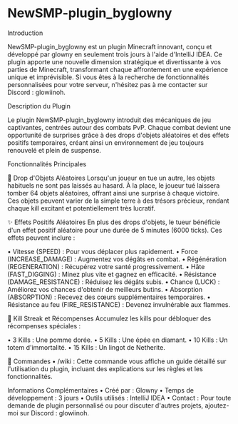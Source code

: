 # NewSMP-plugin_byglowny
Introduction

NewSMP-plugin_byglowny est un plugin Minecraft innovant, conçu et développé par glowny en seulement trois jours à l'aide d'IntelliJ IDEA. Ce plugin apporte une nouvelle dimension stratégique et divertissante à vos parties de Minecraft, transformant chaque affrontement en une expérience unique et imprévisible. Si vous êtes à la recherche de fonctionnalités personnalisées pour votre serveur, n'hésitez pas à me contacter sur Discord : glowiinoh.

Description du Plugin

Le plugin NewSMP-plugin_byglowny introduit des mécaniques de jeu captivantes, centrées autour des combats PvP. Chaque combat devient une opportunité de surprises grâce à des drops d'objets aléatoires et des effets positifs temporaires, créant ainsi un environnement de jeu toujours renouvelé et plein de suspense.

Fonctionnalités Principales

🎲 Drop d'Objets Aléatoires
Lorsqu'un joueur en tue un autre, les objets habituels ne sont pas laissés au hasard. À la place, le joueur tué laissera tomber 64 objets aléatoires, offrant ainsi une surprise à chaque victoire. Ces objets peuvent varier de la simple terre à des trésors précieux, rendant chaque kill excitant et potentiellement très lucratif.

✨ Effets Positifs Aléatoires
En plus des drops d'objets, le tueur bénéficie d'un effet positif aléatoire pour une durée de 5 minutes (6000 ticks). Ces effets peuvent inclure :

• Vitesse (SPEED) : Pour vous déplacer plus rapidement.
• Force (INCREASE_DAMAGE) : Augmentez vos dégâts en combat.
• Régénération (REGENERATION) : Récupérez votre santé progressivement.
• Hâte (FAST_DIGGING) : Minez plus vite et gagnez en efficacité.
• Résistance (DAMAGE_RESISTANCE) : Réduisez les dégâts subis.
• Chance (LUCK) : Améliorez vos chances d'obtenir de meilleurs butins.
• Absorption (ABSORPTION) : Recevez des cœurs supplémentaires temporaires.
• Résistance au feu (FIRE_RESISTANCE) : Devenez invulnérable aux flammes.

🥇 Kill Streak et Récompenses
Accumulez les kills pour débloquer des récompenses spéciales :

• 3 Kills : Une pomme dorée.
• 5 Kills : Une épée en diamant.
• 10 Kills : Un totem d'immortalité.
• 15 Kills : Un lingot de Netherite.

📜 Commandes
• /wiki : Cette commande vous affiche un guide détaillé sur l'utilisation du plugin, incluant des explications sur les règles et les fonctionnalités.

Informations Complémentaires
• Créé par : Glowny
• Temps de développement : 3 jours
• Outils utilisés : IntelliJ IDEA
• Contact : Pour toute demande de plugin personnalisé ou pour discuter d'autres projets, ajoutez-moi sur Discord : glowiinoh.
